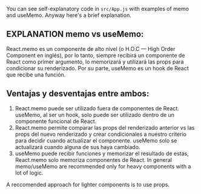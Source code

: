 You can see self-explanatory code in `src/App.js` with examples of memo and useMemo. Anyway here's a brief explanation.

## EXPLANATION memo vs useMemo:
React.memo es un componente de alto nivel (o H.O.C — High Order Component en inglés), por lo tanto, siempre recibirá un componente de React como primer argumento, lo memorizará y utilizará las props para condicionar su renderizado. Por su parte, useMemo es un hook de React que recibe una función.

## Ventajas y desventajas entre ambos: 
1. React.memo puede ser utilizado fuera de componentes de React. useMemo, al ser un hook, solo puede ser utilizado dentro de un componente funcional de React.
2. React.memo permite comparar las props del renderizado anterior vs las props del nuevo renderizado y crear condicionales a nuestro criterio para decidir cuando actualizar el componente. useMemo solo se actualizará cuando alguna de sus haya cambiado.
3. useMemo puede recibir funciones y memorizar el resultado de estas, React.memo solo memoriza componentes de React. In general memo/useMemo are recommended only for heavy components with a lot of logic.

A reccomended approach for lighter components is to use props.